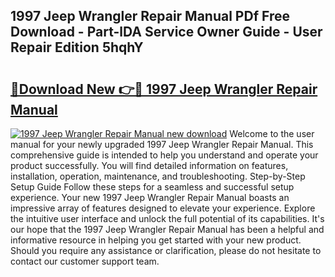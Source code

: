 ## 1997 Jeep Wrangler Repair Manual PDf Free Download - Part-lDA Service Owner Guide - User Repair Edition 5hqhY

# <h2><a href="http://bc45802.oget.top/?id=1997+Jeep+Wrangler+Repair+Manual">🔗Download New 👉🔴 1997 Jeep Wrangler Repair Manual</a></h2>

[![1997 Jeep Wrangler Repair Manual new download](https://i.imgur.com/5g1atiW.png)](http://bc45802.oget.top/?id=1997+Jeep+Wrangler+Repair+Manual)
Welcome to the user manual for your newly upgraded 1997 Jeep Wrangler Repair Manual. This comprehensive guide is intended to help you understand and operate your product successfully. You will find detailed information on features, installation, operation, maintenance, and troubleshooting. Step-by-Step Setup Guide Follow these steps for a seamless and successful setup experience. Your new 1997 Jeep Wrangler Repair Manual boasts an impressive array of features designed to elevate your experience. Explore the intuitive user interface and unlock the full potential of its capabilities. It's our hope that the 1997 Jeep Wrangler Repair Manual has been a helpful and informative resource in helping you get started with your new product. Should you require any assistance or clarification, please do not hesitate to contact our customer support team.
